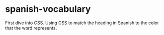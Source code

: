 # spanish-vocabulary
First dive into CSS. Using CSS to match the heading in Spanish to the color that the word represents.
